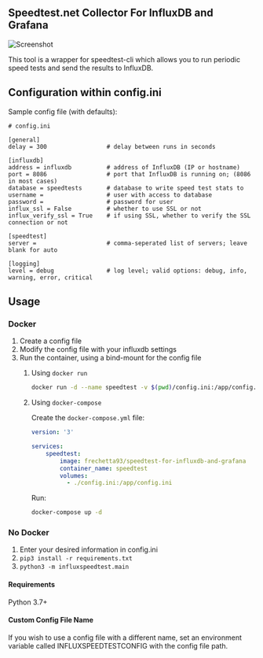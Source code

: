 **Speedtest.net Collector For InfluxDB and Grafana**
------------------------------

![Screenshot](https://puu.sh/tmfOA/b5576e88de.png)

This tool is a wrapper for speedtest-cli which allows you to run periodic speed tests and send the results to InfluxDB.

## Configuration within config.ini

Sample config file (with defaults):

    # config.ini

    [general]
    delay = 300                 # delay between runs in seconds
    
    [influxdb]
    address = influxdb          # address of InfluxDB (IP or hostname)
    port = 8086                 # port that InfluxDB is running on; (8086 in most cases)
    database = speedtests       # database to write speed test stats to
    username =                  # user with access to database
    password =                  # password for user
    influx_ssl = False          # whether to use SSL or not
    influx_verify_ssl = True    # if using SSL, whether to verify the SSL connection or not 
    
    [speedtest]
    server =                    # comma-seperated list of servers; leave blank for auto
    
    [logging]
    level = debug               # log level; valid options: debug, info, warning, error, critical

## Usage

### Docker

1. Create a config file
1. Modify the config file with your influxdb settings
1. Run the container, using a bind-mount for the config file
    1. Using `docker run`
     
        ```bash
        docker run -d --name speedtest -v $(pwd)/config.ini:/app/config.ini frechetta93/speedtest-for-influxdb-and-grafana
        ```
    1. Using `docker-compose`
    
        Create the `docker-compose.yml` file:
     
        ```yaml
        version: '3'

        services:
            speedtest:
                image: frechetta93/speedtest-for-influxdb-and-grafana
                container_name: speedtest
                volumes:
                  - ./config.ini:/app/config.ini
        ```
        
        Run:

        ```bash
        docker-compose up -d
        ```

### No Docker

1. Enter your desired information in config.ini
1. `pip3 install -r requirements.txt`
1. `python3 -m influxspeedtest.main`

#### Requirements

Python 3.7+

#### Custom Config File Name

If you wish to use a config file with a different name, set an environment variable called INFLUXSPEEDTESTCONFIG with
the config file path.
